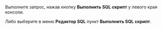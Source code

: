 Выполните запрос, нажав кнопку **Выполнить SQL скрипт** у левого края консоли.

Либо выберите в меню **Редактор SQL** пункт **Выполнить SQL скрипт**.
